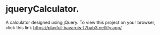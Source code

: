 # jqueryCalculator.
A calculator designed using jQuery.
To view this project on your browser, click this link https://playful-bavarois-f7bab3.netlify.app/
